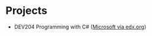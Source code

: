 # Projects
* DEV204 Programming with C# ([Microsoft via edx.org](https://www.edx.org/course/programming-c-microsoft-dev204x))